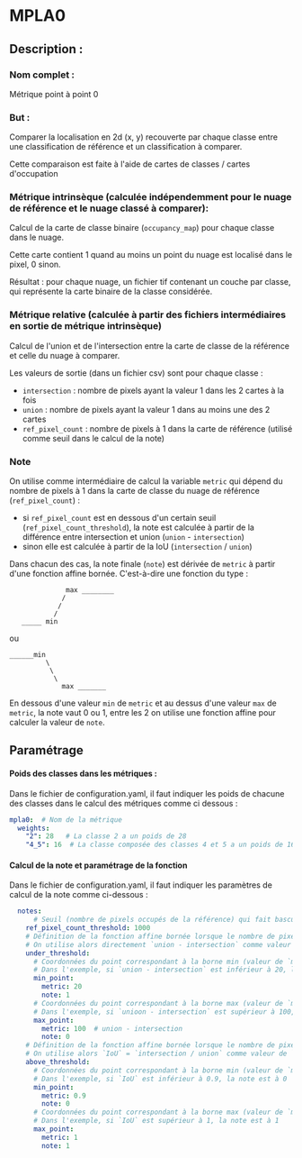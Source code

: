 # MPLA0

## Description :

### Nom complet :

Métrique point à point 0

### But :

Comparer la localisation en 2d (x, y) recouverte par chaque classe entre une classification de référence et un classification à comparer.

Cette comparaison est faite à l'aide de cartes de classes / cartes d'occupation

### Métrique intrinsèque (calculée indépendemment pour le nuage de référence et le nuage classé à comparer):

Calcul de la carte de classe binaire (`occupancy_map`) pour chaque classe dans le nuage.

Cette carte contient 1 quand au moins un point du nuage est localisé dans le pixel, 0 sinon.

Résultat : pour chaque nuage, un fichier tif contenant un couche par classe, qui représente
la carte binaire de la classe considérée.

### Métrique relative (calculée à partir des fichiers intermédiaires en sortie de métrique intrinsèque)

Calcul de l'union et de l'intersection entre la carte de classe de la référence et celle du nuage à comparer.

Les valeurs de sortie (dans un fichier csv) sont pour chaque classe :
- `intersection` : nombre de pixels ayant la valeur 1 dans les 2 cartes à la fois
- `union` : nombre de pixels ayant la valeur 1 dans au moins une des 2 cartes
- `ref_pixel_count` : nombre de pixels à 1 dans la carte de référence (utilisé comme seuil dans le
calcul de la note)

### Note

On utilise comme intermédiaire de calcul la variable `metric` qui dépend du nombre de pixels à 1 dans la carte de classe du nuage de référence (`ref_pixel_count`) :
- si `ref_pixel_count` est en dessous d'un certain seuil (`ref_pixel_count_threshold`), la note est calculée à partir de la différence entre intersection et union  (`union` - `intersection`)
- sinon elle est calculée à partir de la IoU (`intersection` / `union`)

Dans chacun des cas, la note finale (`note`) est dérivée de `metric` à partir d'une fonction affine bornée. C'est-à-dire une fonction du type :

```
              max ________
             /
            /
           /
   _____ min
```

ou
```
______min
         \
          \
           \
             max _______
```

En dessous d'une valeur `min` de `metric` et au dessus d'une valeur `max` de `metric`, la note vaut 0 ou 1, entre les 2 on utilise une fonction
affine pour calculer la valeur de `note`.

## Paramétrage

#### Poids des classes dans les métriques :
Dans le fichier de configuration.yaml, il faut indiquer les poids de chacune des classes dans le calcul des métriques comme ci dessous :
```yaml
mpla0:  # Nom de la métrique
  weights:
    "2": 28   # La classe 2 a un poids de 28
    "4_5": 16  # La classe composée des classes 4 et 5 a un poids de 16
```

#### Calcul de la note et paramétrage de la fonction

Dans le fichier de configuration.yaml, il faut indiquer les paramètres de calcul de la note comme ci-dessous :

```yaml
  notes:
      # Seuil (nombre de pixels occupés de la référence) qui fait basculer la variable `metric` entre les 2 méthodes de calcul
    ref_pixel_count_threshold: 1000
    # Définition de la fonction affine bornée lorsque le nombre de pixels pour la classe donnée est EN DESSOUS de`ref_pixel_count_threshold`
    # On utilise alors directement `union - intersection` comme valeur de `metric`
    under_threshold:
      # Coordonnées du point correspondant à la borne min (valeur de `metric` en dessous de laquelle `note` vaut toujours la valeur précisée ici)
      # Dans l'exemple, si `union - intersection` est inférieur à 20, la note est à 1
      min_point:
        metric: 20
        note: 1
      # Coordonnées du point correspondant à la borne max (valeur de `metric` au dessus de laquelle `note` vaut toujours la valeur précisée ici)
      # Dans l'exemple, si `unioon - intersection` est supérieur à 100, la note est à 0
      max_point:
        metric: 100  # union - intersection
        note: 0
    # Définition de la fonction affine bornée lorsque le nombre de pixels référence pour la classe donnée est AU DESSUS de`ref_pixel_count_threshold`
    # On utilise alors `IoU` = `intersection / union` comme valeur de `metric`
    above_threshold:
      # Coordonnées du point correspondant à la borne min (valeur de `metric` en dessous de laquelle `note` vaut toujours la valeur précisée ici)
      # Dans l'exemple, si `IoU` est inférieur à 0.9, la note est à 0
      min_point:
        metric: 0.9
        note: 0
      # Coordonnées du point correspondant à la borne max (valeur de `metric` au dessus de laquelle `note` vaut toujours la valeur précisée ici)
      # Dans l'exemple, si `IoU` est supérieur à 1, la note est à 1
      max_point:
        metric: 1
        note: 1
```
